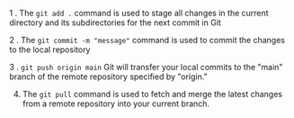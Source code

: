 <!-- @format -->

1 . The `git add .` command is used to stage all changes in the current directory and its subdirectories for the next commit in Git

2 . The `git commit -m "message"` command is used to commit the changes to the local repository

3 . `git push origin main`  Git will transfer your local commits to the "main" branch of the remote repository specified by "origin."

4. The `git pull` command is used to fetch and merge the latest changes from a remote repository into your current branch.
